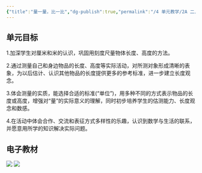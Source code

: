 ```yaml
---
{"title":"量一量，比一比","dg-publish":true,"permalink":"/4 单元教学/2A 二上/6-1 量一量，比一比/","dgPassFrontmatter":true,"noteIcon":""}
---
```



## 单元目标

1.加深学生对厘米和米的认识，巩固用刻度尺量物体长度、高度的方法。

2.通过测量自己和身边物品的长度、高度等实际活动，对所测对象形成清晰的表象，为以后估计、认识其他物品的长度提供更多的参考标准，进一步建立长度观念。

3.体会测量的实质，能选择合适的标准(“单位”)，用多种不同的方式表示物品的长度或高度，增强对“量”的实际意义的理解，同时初步培养学生的估测能力、长度观念和数感。

4.在活动中体会合作、交流和表征方式多样性的乐趣，认识到数学与生活的联系，并愿意用所学的知识解决实际问题。

## 电子教材

<p class="grid-4">
	<img loading="lazy" decoding="async" src="https://book.pep.com.cn/1221001201131/files/mobile/94.jpg">
	<img loading="lazy" decoding="async" src="https://book.pep.com.cn/1221001201131/files/mobile/95.jpg">
</p>
	